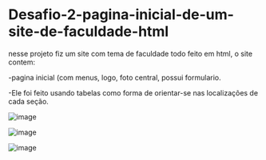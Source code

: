 # Desafio-2-pagina-inicial-de-um-site-de-faculdade-html
 nesse projeto fiz um site com tema de faculdade todo feito em html, o site contem:

-pagina inicial (com menus, logo, foto central, possui formulario.

-Ele foi feito usando tabelas como forma de orientar-se nas localizações de cada seção.

![image](https://user-images.githubusercontent.com/108032085/210174302-18002c0f-2ace-45bc-9d9e-6db66b8e94e3.png)


![image](https://user-images.githubusercontent.com/108032085/210174319-279f0a4a-8a77-460a-986a-cfc392fc089d.png)


![image](https://user-images.githubusercontent.com/108032085/210174328-bc5780a6-5dcb-422a-b1bf-1c3f14964783.png)



